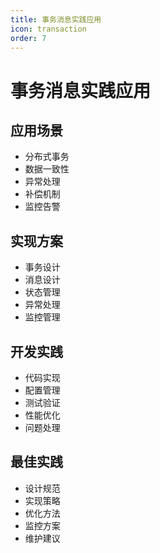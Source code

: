 ```yaml
---
title: 事务消息实践应用
icon: transaction
order: 7
---
```


# 事务消息实践应用

## 应用场景
- 分布式事务
- 数据一致性
- 异常处理
- 补偿机制
- 监控告警

## 实现方案
- 事务设计
- 消息设计
- 状态管理
- 异常处理
- 监控管理

## 开发实践
- 代码实现
- 配置管理
- 测试验证
- 性能优化
- 问题处理

## 最佳实践
- 设计规范
- 实现策略
- 优化方法
- 监控方案
- 维护建议
